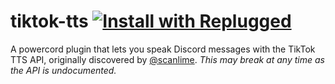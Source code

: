 # tiktok-tts [![Install with Replugged](https://img.shields.io/static/v1?label=Install%20with&style=flat-square&message=Replugged&color=7289da)](https://replugged.dev/install?url=oatmealine/powercord-tiktok-tts)

A powercord plugin that lets you speak Discord messages with the TikTok TTS API, originally discovered by [@scanlime](https://twitter.com/scanlime). _This may break at any time as the API is undocumented._
